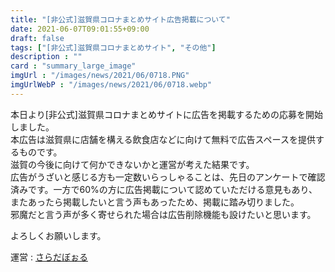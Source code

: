 ```yaml
---
title: "[非公式]滋賀県コロナまとめサイト広告掲載について"
date: 2021-06-07T09:01:55+09:00
draft: false
tags: ["[非公式]滋賀県コロナまとめサイト", "その他"]
description : ""
card : "summary_large_image"
imgUrl : "/images/news/2021/06/0718.PNG"
imgUrlWebP : "/images/news/2021/06/0718.webp"
---
```

本日より[非公式]滋賀県コロナまとめサイトに広告を掲載するための応募を開始しました。  
本広告は滋賀県に店舗を構える飲食店などに向けて無料で広告スペースを提供するものです。  
滋賀の今後に向けて何かできないかと運営が考えた結果です。  
広告がうざいと感じる方も一定数いらっしゃることは、先日のアンケートで確認済みです。一方で60%の方に広告掲載について認めていただける意見もあり、またあったら掲載したいと言う声もあったため、掲載に踏み切りました。  
邪魔だと言う声が多く寄せられた場合は広告削除機能も設けたいと思います。

よろしくお願いします。

運営 : [さらだぼぉる](https://twitter.com/saladbowl_dev)